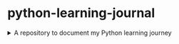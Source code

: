 # python-learning-journal
<details>

<summary>A repository to document my Python learning journey</summary>

###About Me

###Goals for this Course

###My First Python Program "Hello World"

